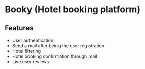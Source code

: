 # Booky (Hotel booking platform)
## Features
- User authentication
- Send a mail after being the user registration
- Hotel filtering
- Hotel booking confirmation through mail
- Live user reviews
  
